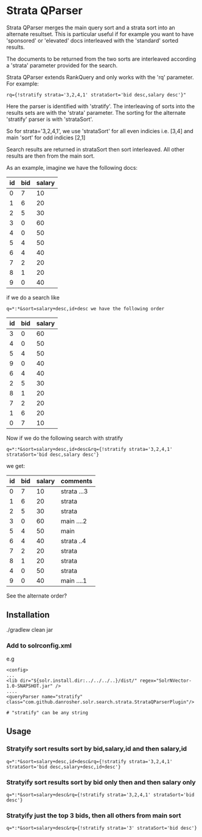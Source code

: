 # Strata QParser

Strata QParser merges the main query sort and a strata sort into an alternate resultset. This is particular useful if 
for example you want to have 'sponsored' or 'elevated' docs interleaved with the 'standard' sorted results.

The documents to be returned from the two sorts are interleaved according a 'strata' parameter provided for the search.

Strata QParser extends RankQuery and only works with the 'rq' parameter. For example:
 
    rq={!stratify strata='3,2,4,1' strataSort='bid desc,salary desc'}"
    
Here the parser is identified with 'stratify'. The interleaving of sorts into the results sets are with the 'strata'
parameter. The sorting for the alternate 'stratify' parser is with 'strataSort'.

So for strata='3,2,4,1', we use 'strataSort' for all even indicies i.e. [3,4] and main 'sort' for odd indicies [2,1]

Search results are returned in strataSort then sort interleaved. All other results are then from the main sort.

As an example, imagine we have the following docs:

|id  |bid |salary|
|----|----|----|
|0   |7   |10|
|1   |6   |20|
|2   |5   |30|
|3   |0   |60|
|4   |0   |50|
|5   |4   |50|
|6   |4   |40|
|7   |2   |20|
|8   |1   |20|
|9   |0   |40|

if we do a search like 

    q=*:*&sort=salary+desc,id+desc we have the following order

|id  |bid |salary
|----|----|---|
|3   |0   |60
|4   |0   |50
|5   |4   |50
|9   |0   |40
|6   |4   |40
|2   |5   |30
|8   |1   |20
|7   |2   |20
|1   |6   |20
|0   |7   |10

Now if we do the following search with stratify 

    q=*:*&sort=salary+desc,id+desc&rq={!stratify strata='3,2,4,1' strataSort='bid desc,salary desc'}

we get:

|id  |bid |salary|comments|
|----|----|------|-----|
|0   |7   |10|     strata ...3
|1   |6   |20|     strata
|2   |5   |30|     strata
|3   |0   |60|     main  ....2
|5   |4   |50|     main
|6   |4   |40|     strata  ..4
|7   |2   |20|     strata
|8   |1   |20|     strata
|4   |0   |50|     strata
|9   |0   |40|     main  ....1

See the alternate order?

 
 ## Installation
 
 ./gradlew clean jar
 
 ### Add to solrconfig.xml
 
 e.g 
 
    <config>
    ... 
    <lib dir="${solr.install.dir:../../../..}/dist/" regex="SolrNVector-1.0-SNAPSHOT.jar" />
    ....
    <queryParser name="stratify" class="com.github.danrosher.solr.search.strata.StrataQParserPlugin"/>
    
    # "stratify" can be any string

    
 ## Usage 

 ### Stratyify sort results sort by bid,salary,id and then salary,id
    q=*:*&sort=salary+desc,id+desc&rq={!stratify strata='3,2,4,1' strataSort='bid desc,salary+desc,id+desc'}
        
 ### Stratyify sort results sort by bid only then and then salary only
    q=*:*&sort=salary+desc&rq={!stratify strata='3,2,4,1' strataSort='bid desc'}
    
 ### Stratyify just the top 3 bids, then all others from main sort
    q=*:*&sort=salary+desc&rq={!stratify strata='3' strataSort='bid desc'}   

   
